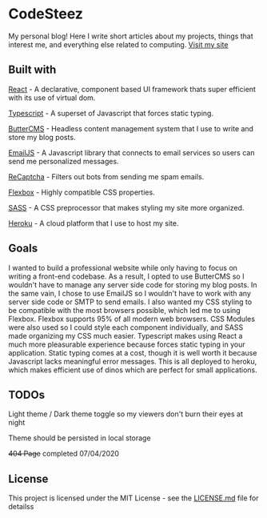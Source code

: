 # CodeSteez
My personal blog! Here I write short articles about my projects, things that interest me, and everything else related to computing. 
[Visit my site](https://www.codesteez.com/)

## Built with
[React](https://reactjs.org/) - A declarative, component based UI framework thats super efficient with its use of virtual dom.

[Typescript](https://www.typescriptlang.org/) - A superset of Javascript that forces static typing.

[ButterCMS](https://buttercms.com/) - Headless content management system that I use to write and store my blog posts.

[EmailJS](https://www.emailjs.com/) - A Javascript library that connects to email services so users can send me personalized messages.

[ReCaptcha](https://www.google.com/recaptcha/intro/v3.html) - Filters out bots from sending me spam emails.

[Flexbox](https://developer.mozilla.org/en-US/docs/Web/CSS/CSS_Flexible_Box_Layout/Basic_Concepts_of_Flexbox) - Highly compatible CSS properties.

[SASS](https://sass-lang.com/) - A CSS preprocessor that makes styling my site more organized.

[Heroku](https://www.heroku.com/) - A cloud platform that I use to host my site.

## Goals
I wanted to build a professional website while only having to focus on writing a front-end codebase. As a result, I opted to use ButterCMS so I wouldn't have to manage any server side code for storing my blog posts. In the same vain, I chose to use EmailJS so I wouldn't have to work with any server side code or SMTP to send emails. I also wanted my CSS styling to be compatible with the most browsers possible, which led me to using Flexbox. Flexbox supports 95% of all modern web browsers. CSS Modules were also used so I could style each component individually, and SASS made organizing my CSS much easier. Typescript makes using React a much more pleasurable experience because forces static typing in your application. Static typing comes at a cost, though it is well worth it because Javascript lacks meaningful error messages. This is all deployed to heroku, which makes efficient use of dinos which are perfect for small applications.

## TODOs
Light theme / Dark theme toggle so my viewers don't burn their eyes at night

Theme should be persisted in local storage

~~404 Page~~ completed 07/04/2020

## License
This project is licensed under the MIT License - see the [LICENSE.md](LICENSE.md) file for detailss